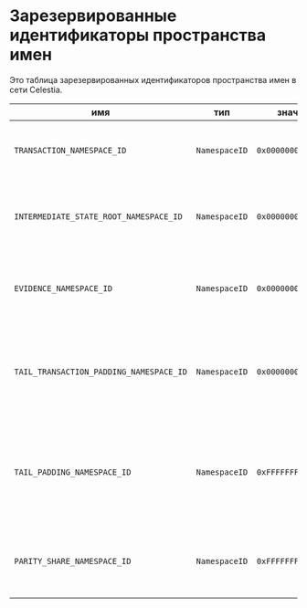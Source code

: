 # Зарезервированные идентификаторы пространства имен

Это таблица зарезервированных идентификаторов пространства имен в сети Celestia.

<!-- markdownlint-disable MD013 -->
| имя                                     | тип           | значение             | описание                                                                                                   |
| --------------------------------------- | ------------- | -------------------- | ---------------------------------------------------------------------------------------------------------- |
| `TRANSACTION_NAMESPACE_ID`              | `NamespaceID` | `0x0000000000000001` | Транзакции: запросы, которые изменяют состояние.                                                           |
| `INTERMEDIATE_STATE_ROOT_NAMESPACE_ID`  | `NamespaceID` | `0x0000000000000002` | Корни промежуточного состояния, фиксируемые после каждой транзакции.                                       |
| `EVIDENCE_NAMESPACE_ID`                 | `NamespaceID` | `0x0000000000000003` | Доказательства: мошеннические доказательства или другие доказательства слэш действий.                      |
| `TAIL_TRANSACTION_PADDING_NAMESPACE_ID` | `NamespaceID` | `0x00000000000000FF` | Заполнение хвоста для транзакций: заполнение после всех транзакций, но перед сообщениями.                  |
| `TAIL_PADDING_NAMESPACE_ID`             | `NamespaceID` | `0xFFFFFFFFFFFFFFFE` | Заполнение хвоста для сообщений: заполнение после всех сообщений, чтобы заполнить исходный квадрат данных. |
| `PARITY_SHARE_NAMESPACE_ID`             | `NamespaceID` | `0xFFFFFFFFFFFFFFFF` | Паритетные доли: расширенные доли в матрице имеющихся данных.                                              |
<!-- markdownlint-enable MD013 -->
